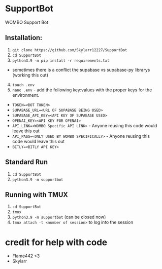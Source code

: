 # SupportBot
WOMBO Support Bot

## Installation:
1. `git clone https://github.com/Skylarr12227/SupportBot`
2. `cd SupportBot`
3. `python3.9 -m pip install -r requirements.txt`
- sometimes there is a conflict the supabase vs supabase-py librarys (working this out)
4. `touch .env`
5. `nano .env` - add the following key:values with the proper keys for the environment.
  - `TOKEN=<BOT TOKEN>`
  - `SUPABASE_URL=<URL OF SUPABASE BEING USED>`
  - `SUPABASE_API_KEY=<API KEY OF SUPABASE USED>`
  - `OPENAI_KEY=<API KEY FOR OPENAI>`
  - `API_LINK=<WOMBO Specific API LINK>` - Anyone reusing this code would leave this out
  - `API_PASS=<ONLY USED BY WOMBO SPECIFICALLY>` - Anyone reusing this code would leave this out
  - `BITLY=<BITLY API KEY>` 

## Standard Run 
1. `cd SupportBot`
2. `python3.9 -m supportbot`

## Running with TMUX 
1. `cd SupportBot`
2. `tmux`
3. `python3.9 -m supportbot` (can be closed now)
4. `tmux attach -t <number of session>` to log into the session
   
# credit for help with code
- Flame442 <3
- Skylarr
